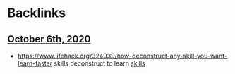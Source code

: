 
# Backlinks
## [October 6th, 2020](<October 6th, 2020.md>)
- https://www.lifehack.org/324939/how-deconstruct-any-skill-you-want-learn-faster skills deconstruct to learn [skills](<skills.md>)

